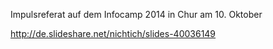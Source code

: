 Impulsreferat auf dem Infocamp 2014 in Chur am 10. Oktober

http://de.slideshare.net/nichtich/slides-40036149
